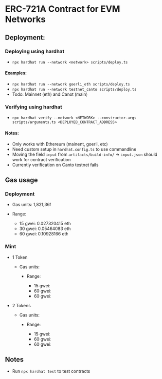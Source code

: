 # ERC-721A Contract for EVM Networks

## Deployment:

### Deploying using hardhat

- `npx hardhat run --network <network> scripts/deploy.ts`

#### Examples:

- `npx hardhat run --network goerli_eth scripts/deploy.ts`
- `npx hardhat run --network testnet_canto scripts/deploy.ts`
- Todo: Mainnet (eth) and Canot (main)

### Verifying using hardhat

- `npx hardhat verify --network <NETWORK> --constructor-args scripts/arguments.ts <DEPLOYED_CONTRACT_ADDRESS>`

#### Notes:

- Only works with Ethereum (mainent, goerli, etc)
- Need custom setup in `hardhat.config.ts` to use commandline
- Moving the field `input` from `artifacts/build-info/` -> `input.json` should work for contract verification
- Currently verification on Canto testnet fails

## Gas usage

### Deployment

- Gas units: 1,821,361
- Range:

  - 15 gwei: 0.027320415 eth
  - 30 gwei: 0.05464083 eth
  - 60 gwei: 0.10928166 eth

### Mint

- 1 Token

  - Gas units:

    - Range:

      - 15 gwei:
      - 60 gwei:
      - 60 gwei:

- 2 Tokens

  - Gas units:

    - Range:

      - 15 gwei:
      - 60 gwei:
      - 60 gwei:

## Notes

- Run `npx hardhat test` to test contracts
